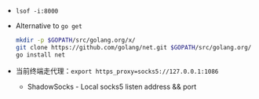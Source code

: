 <!-- - Add a `&` to the end of of a command to run it in the background -->
- `lsof -i:8000`
<!-- - `kill -9 pid` -->
<!-- - `killall clock1` kills all processes with the given name -->
- Alternative to `go get`

    ```bash
    mkdir -p $GOPATH/src/golang.org/x/
    git clone https://github.com/golang/net.git $GOPATH/src/golang.org/x/net
    go install net
    ```

- 当前终端走代理：`export https_proxy=socks5://127.0.0.1:1086`
    - ShadowSocks - Local socks5 listen address && port